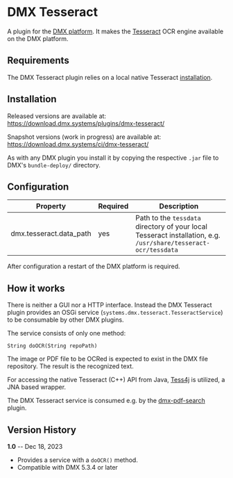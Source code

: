 # DMX Tesseract

A plugin for the [DMX platform](https://github.com/dmx-systems/dmx-platform).
It makes the [Tesseract](https://github.com/tesseract-ocr/tesseract) OCR engine available on the DMX platform.

## Requirements

The DMX Tesseract plugin relies on a local native Tesseract [installation](https://tesseract-ocr.github.io/tessdoc/Installation.html).

## Installation

Released versions are available at:  
https://download.dmx.systems/plugins/dmx-tesseract/

Snapshot versions (work in progress) are available at:  
https://download.dmx.systems/ci/dmx-tesseract/

As with any DMX plugin you install it by copying the respective `.jar` file to DMX's `bundle-deploy/` directory.

## Configuration

| Property                | Required | Description                                               |
| --------                | -------- | -----------                                               |
| dmx.tesseract.data_path | yes      | Path to the `tessdata` directory of your local Tesseract installation, e.g. `/usr/share/tesseract-ocr/tessdata` |

After configuration a restart of the DMX platform is required.

## How it works

There is neither a GUI nor a HTTP interface. Instead the DMX Tesseract plugin provides an OSGi service (`systems.dmx.tesseract.TesseractService`) to be consumable by other DMX plugins.

The service consists of only one method:
```
String doOCR(String repoPath)
```
The image or PDF file to be OCRed is expected to exist in the DMX file repository. The result is the recognized text.

For accessing the native Tesseract (C++) API from Java, [Tess4j](https://github.com/nguyenq/tess4j) is utilized, a JNA based wrapper.

The DMX Tesseract service is consumed e.g. by the [dmx-pdf-search](https://github.com/dmx-systems/dmx-pdf-search) plugin.

## Version History

**1.0** -- Dec 18, 2023

* Provides a service with a `doOCR()` method.
* Compatible with DMX 5.3.4 or later
